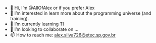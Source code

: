 - 👋 Hi, I’m @AllOfAlex or if you prefer Alex
- 👀 I’m interested in learn more about the programming universe (and training).
- 🌱 I’m currently learning TI
- 💞️ I’m looking to collaborate on ...
- 📫 How to reach me: alex.silva726@etec.sp.gov.br

<!---
AllOfAlex/AllOfAlex is a ✨ special ✨ repository because its `README.md` (this file) appears on your GitHub profile.
You can click the Preview link to take a look at your changes.
--->
